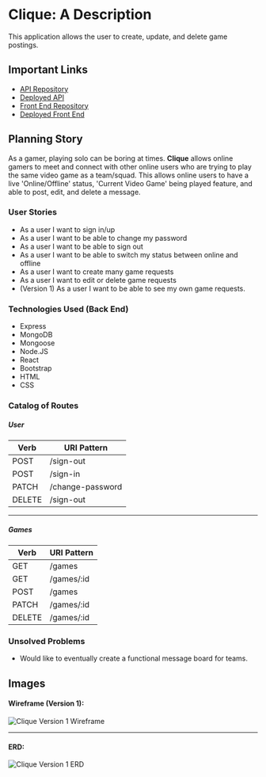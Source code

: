 # Clique: A Description

This application allows the user to create, update, and delete game postings.

## Important Links

- [API Repository](https://github.com/austintorres/clique-server)
- [Deployed API](https://clique-server.herokuapp.com/)
- [Front End Repository](https://github.com/austintorres/clique-client)
- [Deployed Front End](https://austintorres.github.io/clique-client/)

## Planning Story

As a gamer, playing solo can be boring at times. **Clique** allows online gamers to meet and connect with other online users who are trying to play the same video game as a team/squad. This allows online users to have a live 'Online/Offline' status, 'Current Video Game' being played feature, and able to post, edit, and delete a message.

### User Stories

- As a user I want to sign in/up
- As a user I want to be able to change my password
- As a user I want to be able to sign out
- As a user I want to be able to switch my status between online and offline
- As a user I want to create many game requests
- As a user I want to edit or delete game requests
- (Version 1) As a user I want to be able to see my own game requests.

### Technologies Used (Back End)

- Express
- MongoDB
- Mongoose
- Node.JS
- React
- Bootstrap
- HTML
- CSS

### Catalog of Routes

##### User

Verb         |	URI Pattern
------------ | -------------
POST | /sign-out
POST | /sign-in
PATCH | /change-password
DELETE | /sign-out

---

##### Games

Verb         |	URI Pattern
------------ | -------------
GET | /games
GET | /games/:id
POST | /games
PATCH | /games/:id
DELETE | /games/:id

### Unsolved Problems

- Would like to eventually create a functional message board for teams.

## Images

#### Wireframe (Version 1):

![Clique Version 1 Wireframe]()

---

#### ERD:
![Clique Version 1 ERD](https://i.imgur.com/JH0b6Gj.png)
